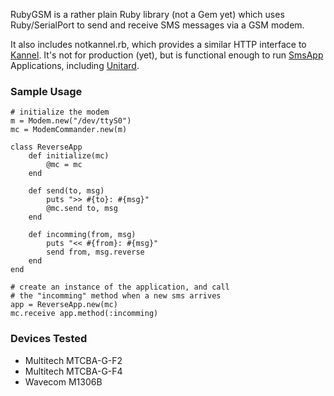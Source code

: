 RubyGSM is a rather plain Ruby library (not a Gem yet) which uses
Ruby/SerialPort to send and receive SMS messages via a GSM modem.

It also includes notkannel.rb, which provides a similar HTTP interface
to [Kannel](http://kannel.org). It's not for production (yet), but is
functional enough to run [SmsApp](http://githib.com/adammck/smsapp)
Applications, including [Unitard](http://github.com/adammck/unitard).


### Sample Usage
    # initialize the modem
    m = Modem.new("/dev/ttyS0")
    mc = ModemCommander.new(m)

    class ReverseApp
        def initialize(mc)
            @mc = mc
        end

        def send(to, msg)
            puts ">> #{to}: #{msg}"
            @mc.send to, msg
        end

        def incomming(from, msg)
            puts "<< #{from}: #{msg}"
            send from, msg.reverse
        end
    end

    # create an instance of the application, and call
    # the "incomming" method when a new sms arrives
    app = ReverseApp.new(mc)
    mc.receive app.method(:incomming)

### Devices Tested
* Multitech MTCBA-G-F2
* Multitech MTCBA-G-F4
* Wavecom M1306B
